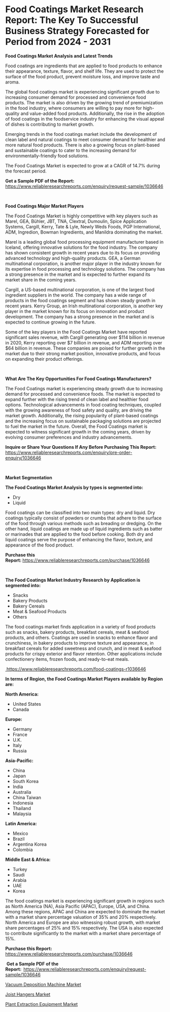 <p><h1>Food Coatings Market Research Report: The Key To Successful Business Strategy Forecasted for Period from 2024 - 2031</h1></p><p><strong>Food Coatings Market Analysis and Latest Trends</strong></p>
<p><p>Food coatings are ingredients that are applied to food products to enhance their appearance, texture, flavor, and shelf life. They are used to protect the surface of the food product, prevent moisture loss, and improve taste and aroma.</p><p>The global food coatings market is experiencing significant growth due to increasing consumer demand for processed and convenience food products. The market is also driven by the growing trend of premiumization in the food industry, where consumers are willing to pay more for high-quality and value-added food products. Additionally, the rise in the adoption of food coatings in the foodservice industry for enhancing the visual appeal of dishes is contributing to market growth.</p><p>Emerging trends in the food coatings market include the development of clean label and natural coatings to meet consumer demand for healthier and more natural food products. There is also a growing focus on plant-based and sustainable coatings to cater to the increasing demand for environmentally-friendly food solutions.</p><p>The Food Coatings Market is expected to grow at a CAGR of 14.7% during the forecast period.</p></p>
<p><strong>Get a Sample PDF of the Report:&nbsp;</strong> <a href="https://www.reliableresearchreports.com/enquiry/request-sample/1036646">https://www.reliableresearchreports.com/enquiry/request-sample/1036646</a></p>
<p>&nbsp;</p>
<p><strong>Food Coatings Major Market Players</strong></p>
<p><p>The Food Coatings Market is highly competitive with key players such as Marel, GEA, Bühler, JBT, TNA, Clextral, Dumoulin, Spice Application Systems, Cargill, Kerry, Tate & Lyle, Newly Weds Foods, PGP International, ADM, Ingredion, Bowman Ingredients, and Manildra dominating the market. </p><p>Marel is a leading global food processing equipment manufacturer based in Iceland, offering innovative solutions for the food industry. The company has shown consistent growth in recent years due to its focus on providing advanced technology and high-quality products. GEA, a German multinational corporation, is another major player in the industry known for its expertise in food processing and technology solutions. The company has a strong presence in the market and is expected to further expand its market share in the coming years.</p><p>Cargill, a US-based multinational corporation, is one of the largest food ingredient suppliers in the world. The company has a wide range of products in the food coatings segment and has shown steady growth in recent years. Kerry Group, an Irish multinational corporation, is another key player in the market known for its focus on innovation and product development. The company has a strong presence in the market and is expected to continue growing in the future.</p><p>Some of the key players in the Food Coatings Market have reported significant sales revenue, with Cargill generating over $114 billion in revenue in 2020, Kerry reporting over $7 billion in revenue, and ADM reporting over $64 billion in revenue. These companies are poised for further growth in the market due to their strong market position, innovative products, and focus on expanding their product offerings.</p></p>
<p>&nbsp;</p>
<p><strong>What Are The Key Opportunities For Food Coatings Manufacturers?</strong></p>
<p><p>The Food Coatings market is experiencing steady growth due to increasing demand for processed and convenience foods. The market is expected to expand further with the rising trend of clean label and healthier food options. Technological advancements in food coating techniques, coupled with the growing awareness of food safety and quality, are driving the market growth. Additionally, the rising popularity of plant-based coatings and the increasing focus on sustainable packaging solutions are projected to fuel the market in the future. Overall, the Food Coatings market is expected to witness significant growth in the coming years, driven by evolving consumer preferences and industry advancements.</p></p>
<p><strong>Inquire or Share Your Questions If Any Before Purchasing This Report:</strong> <a href="https://www.reliableresearchreports.com/enquiry/pre-order-enquiry/1036646">https://www.reliableresearchreports.com/enquiry/pre-order-enquiry/1036646</a></p>
<p>&nbsp;</p>
<p><strong>Market Segmentation</strong></p>
<p><strong>The Food Coatings Market Analysis by types is segmented into:</strong></p>
<p><ul><li>Dry</li><li>Liquid</li></ul></p>
<p><p>Food coatings can be classified into two main types: dry and liquid. Dry coatings typically consist of powders or crumbs that adhere to the surface of the food through various methods such as breading or dredging. On the other hand, liquid coatings are made up of liquid ingredients such as batter or marinades that are applied to the food before cooking. Both dry and liquid coatings serve the purpose of enhancing the flavor, texture, and appearance of the food product.</p></p>
<p><strong>Purchase this Report:&nbsp;</strong><a href="https://www.reliableresearchreports.com/purchase/1036646">https://www.reliableresearchreports.com/purchase/1036646</a></p>
<p>&nbsp;</p>
<p><strong>The Food Coatings Market Industry Research by Application is segmented into:</strong></p>
<p><ul><li>Snacks</li><li>Bakery Products</li><li>Bakery Cereals</li><li>Meat & Seafood Products</li><li>Others</li></ul></p>
<p><p>The food coatings market finds application in a variety of food products such as snacks, bakery products, breakfast cereals, meat & seafood products, and others. Coatings are used in snacks to enhance flavor and crunchiness, in bakery products to improve texture and appearance, in breakfast cereals for added sweetness and crunch, and in meat & seafood products for crispy exterior and flavor retention. Other applications include confectionery items, frozen foods, and ready-to-eat meals.</p></p>
<p><a href="https://www.reliableresearchreports.com/food-coatings-r1036646">&nbsp;https://www.reliableresearchreports.com/food-coatings-r1036646</a></p>
<p><strong>In terms of Region, the Food Coatings Market Players available by Region are:</strong></p>
<p>
    <p> <strong> North America: </strong>
        <ul>
            <li>United States</li>
            <li>Canada</li>
        </ul>
        </p> 
    <p> <strong> Europe: </strong>
        <ul>
            <li>Germany</li>
            <li>France</li>
            <li>U.K.</li>
            <li>Italy</li>
            <li>Russia</li>
        </ul>
        </p> 
    <p> <strong> Asia-Pacific: </strong>
        <ul>
            <li>China</li>
            <li>Japan</li>
            <li>South Korea</li>
            <li>India</li>
            <li>Australia</li>
            <li>China Taiwan</li>
            <li>Indonesia</li>
            <li>Thailand</li>
            <li>Malaysia</li>
        </ul>
        </p> 
    <p> <strong> Latin America: </strong>
        <ul>
            <li>Mexico</li>
            <li>Brazil</li>
            <li>Argentina Korea</li>
            <li>Colombia</li>
        </ul>
        </p> 
    <p> <strong> Middle East & Africa: </strong>
        <ul>
            <li>Turkey</li>
            <li>Saudi</li>
            <li>Arabia</li>
            <li>UAE</li>
            <li>Korea</li>
        </ul>
    </p>
    </p>
<p><p>The food coatings market is experiencing significant growth in regions such as North America (NA), Asia Pacific (APAC), Europe, USA, and China. Among these regions, APAC and China are expected to dominate the market with a market share percentage valuation of 35% and 20% respectively. North America and Europe are also witnessing robust growth, with market share percentages of 25% and 15% respectively. The USA is also expected to contribute significantly to the market with a market share percentage of 15%.</p></p>
<p><strong>Purchase this Report: </strong><a href="https://www.reliableresearchreports.com/purchase/1036646">https://www.reliableresearchreports.com/purchase/1036646</a></p>
<p>&nbsp;<strong>Get a Sample PDF of the Report:&nbsp;&nbsp;</strong><a href="https://www.reliableresearchreports.com/enquiry/request-sample/1036646">https://www.reliableresearchreports.com/enquiry/request-sample/1036646</a></p>
<p><strong></strong></p>
<p><p><a href="https://view.publitas.com/reportprime-1/vacuum-deposition-machine-market-size-growth-and-forecast-from-2024-2031/">Vacuum Deposition Machine Market</a></p><p><a href="https://view.publitas.com/reportprime-1/joist-hangers-market-share-market-new-trends-analysis-report-by-type-by-application-by-end-use-by-region-and-segment-forecasts-2024-2031/">Joist Hangers Market</a></p><p><a href="https://view.publitas.com/reportprime-1/global-plant-extraction-equipment-market-size-and-market-trends-insights-and-projections-from-2024-to-2031/">Plant Extraction Equipment Market</a></p></p>